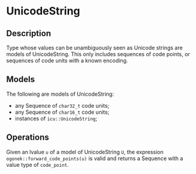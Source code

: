 # UnicodeString

## Description

Type whose values can be unambiguously seen as Unicode strings are models of
UnicodeString. This only includes sequences of code points, or sequences of code
units with a known encoding.

## Models

The following are models of UnicodeString:

 - any Sequence of `char32_t` code units;
 - any Sequence of `char16_t` code units;
 - instances of `icu::UnicodeString`;

## Operations

Given an lvalue `u` of a model of UnicodeString `U`, the expression
`ogonek::forward_code_points(u)` is valid and returns a Sequence with a value
type of `code_point`.


